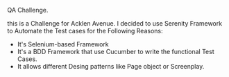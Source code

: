 QA Challenge.

this is a Challenge for Acklen Avenue. I decided to use Serenity Framework to Automate the Test cases for the Following Reasons:

- It's Selenium-based Framework
- It's a BDD Framework that use Cucumber to write the functional Test Cases.
- It allows different Desing patterns like Page object or Screenplay.
